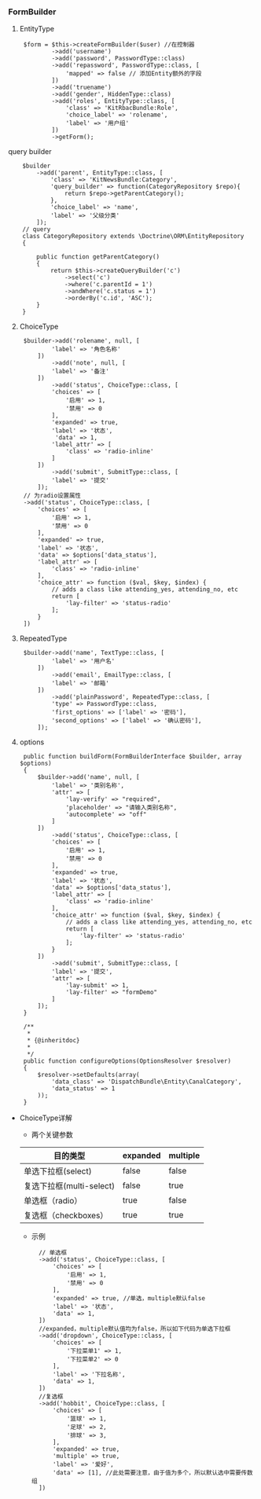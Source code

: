 ### FormBuilder  

1. EntityType  


		$form = $this->createFormBuilder($user) //在控制器
	            ->add('username')
	            ->add('password', PasswordType::class)
	            ->add('repassword', PasswordType::class, [
	                'mapped' => false // 添加Entity额外的字段
	            ])
	            ->add('truename')
	            ->add('gender', HiddenType::class)
	            ->add('roles', EntityType::class, [
	                'class' => 'KitRbacBundle:Role',
	                'choice_label' => 'rolename',
	                'label' => '用户组'
	            ])
	            ->getForm();
query builder

		$builder
            ->add('parent', EntityType::class, [
                'class' => 'KitNewsBundle:Category',
                'query_builder' => function(CategoryRepository $repo){
                    return $repo->getParentCategory();
                },
                'choice_label' => 'name',
                'label' => '父级分类'
            ]);
		// query
		class CategoryRepository extends \Doctrine\ORM\EntityRepository
		{
		
		    public function getParentCategory()
		    {
		        return $this->createQueryBuilder('c')
		            ->select('c')
		            ->where('c.parentId = 1')
		            ->andWhere('c.status = 1')
		            ->orderBy('c.id', 'ASC');
		    }
		}

2. ChoiceType  

		$builder->add('rolename', null, [
	            'label' => '角色名称'
	        ])
	            ->add('note', null, [
	            'label' => '备注'
	        ])
	            ->add('status', ChoiceType::class, [
	            'choices' => [
	                '启用' => 1,
	                '禁用' => 0
	            ],
	            'expanded' => true,
	            'label' => '状态',
	             'data' => 1,
	            'label_attr' => [
	                'class' => 'radio-inline'
	            ]
	        ])
	            ->add('submit', SubmitType::class, [
	            'label' => '提交'
	        ]);
		// 为radio设置属性
		->add('status', ChoiceType::class, [
            'choices' => [
                '启用' => 1,
                '禁用' => 0
            ],
            'expanded' => true,
            'label' => '状态',
            'data' => $options['data_status'],
            'label_attr' => [
                'class' => 'radio-inline'
            ],
            'choice_attr' => function ($val, $key, $index) {
                // adds a class like attending_yes, attending_no, etc
                return [
                    'lay-filter' => 'status-radio'
                ];
            }
        ])

3. RepeatedType

		$builder->add('name', TextType::class, [
	            'label' => '用户名'
	        ])
	            ->add('email', EmailType::class, [
	            'label' => '邮箱'
	        ])
	            ->add('plainPassword', RepeatedType::class, [
	            'type' => PasswordType::class,
	            'first_options' => ['label' => '密码'],
	            'second_options' => ['label' => '确认密码'],
	        ]);
4. options

		public function buildForm(FormBuilderInterface $builder, array $options)
	    {
	        $builder->add('name', null, [
	            'label' => '类别名称',
	            'attr' => [
	                'lay-verify' => "required",
	                'placeholder' => "请输入类别名称",
	                'autocomplete' => "off"
	            ]
	        ])
	            ->add('status', ChoiceType::class, [
	            'choices' => [
	                '启用' => 1,
	                '禁用' => 0
	            ],
	            'expanded' => true,
	            'label' => '状态',
	            'data' => $options['data_status'],
	            'label_attr' => [
	                'class' => 'radio-inline'
	            ],
	            'choice_attr' => function ($val, $key, $index) {
	                // adds a class like attending_yes, attending_no, etc
	                return [
	                    'lay-filter' => 'status-radio'
	                ];
	            }
	        ])
	            ->add('submit', SubmitType::class, [
	            'label' => '提交',
	            'attr' => [
	                'lay-submit' => 1,
	                'lay-filter' => "formDemo"
	            ]
	        ]);
	    }

	    /**
	     *
	     * {@inheritdoc}
	     *
	     */
	    public function configureOptions(OptionsResolver $resolver)
	    {
	        $resolver->setDefaults(array(
	            'data_class' => 'DispatchBundle\Entity\CanalCategory',
	            'data_status' => 1
	        ));
	    }
- ChoiceType详解
	- 两个关键参数
	
    | 目的类型 | expanded | multiple |
    | ------ | ------ | ------ |
    | 单选下拉框(select) | false | false |
    | 复选下拉框(multi-select) | false | true |
    | 单选框（radio） | true | false |
    | 复选框（checkboxes） | true | true |
	- 示例
	
    		// 单选框
    		->add('status', ChoiceType::class, [
                'choices' => [
                    '启用' => 1,
                    '禁用' => 0
                ],
                'expanded' => true, //单选，multiple默认false
                'label' => '状态',
                'data' => 1,
            ])
            //expanded，multiple默认值均为false，所以如下代码为单选下拉框
            ->add('dropdown', ChoiceType::class, [
                'choices' => [
                    '下拉菜单1' => 1,
                    '下拉菜单2' => 0
                ],
                'label' => '下拉名称',
                'data' => 1,
            ])
            //复选框
            ->add('hobbit', ChoiceType::class, [
                'choices' => [
                    '篮球' => 1,
                    '足球' => 2,
                    '排球' => 3,
                ],
                'expanded' => true,
                'multiple' => true,
                'label' => '爱好',
                'data' => [1], //此处需要注意，由于值为多个，所以默认选中需要传数组
            ])
